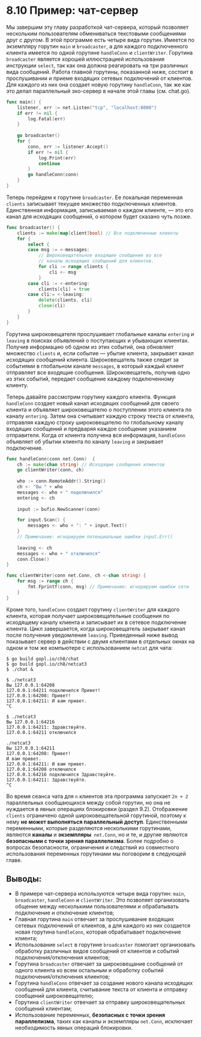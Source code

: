 # 8.10 Пример: чат-сервер

Мы завершим эту главу разработкой чат-сервера, который позволяет нескольким пользователям обмениваться текстовыми
сообщениями друг с другом. В этой программе есть четыре вида горутин. Имеется по экземпляру горутин `main` и
`broadcaster`, а для каждого подключенного клиента имеется по одной горутине `handleConn` и `clientWriter`.
Горутина `broadcaster` является хорошей иллюстрацией использования инструкции `select`, так как она должна
реагировать на три различных вида сообщений.
Работа главной горутины, показанной ниже, состоит в прослушивании и приеме входящих сетевых подключений от
клиентов. Для каждого из них она создает новую горутину `handleConn`, так же как это делал параллельный эхо-сервер
в начале этой главы (см. chat.go).

``` go
func main() {
	listener, err := net.Listen("tcp", "localhost:8000")
	if err != nil {
		log.Fatal(err)
	}
	
	go broadcaster()
	for {
		conn, err := listener.Accept()
		if err != nil {
			log.Print(err)
			continue
		}
		go handleConn(conn)
	}
}
```

Теперь перейдем к горутине `broadcaster`. Ее локальная переменная `clients` записывает текущее множество подключенных
клиентов. Единственная информация, записываемая о каждом клиенте, — это его канал для исходящих сообщений, о котором
будет сказано чуть позже.

``` go
func broadcaster() {
	clients := make(map[client]bool) // Все подключенные клиенты
	for {
		select {
		case msg := <-messages:
			// Широковещательное входящее сообщение во все
			// каналы исходящих сообщений для клиентов.
			for cli := range clients {
				cli <- msg
			}
		case cli := <-entering:
			clients[cli] = true
		case cli:= <-leaving:
			delete(clients, cli)
			close(cli)
		}
	}
}
```

Горутина широковещателя прослушивает глобальные каналы `entering` и `leaving` в поисках объявлений о поступающих и
убывающих клиентах. Получив информацию об одном из этих событий, она обновляет множество `clients` и, если событие —
убытие клиента, закрывает канал исходящих сообщений клиента. Широковещатель также следит за событиями в глобальном
канале `messages`, в который каждый клиент отправляет все входящие сообщения. Широковещатель, получив одно из этих
событий, передает сообщение каждому подключенному клиенту.

Теперь давайте рассмотрим горутину каждого клиента. Функция `handleConn` создает новый канал исходящих сообщений
для своего клиента и объявляет широковещателю о поступлении этого клиента по каналу `entering`. Затем она считывает
каждую строку текста от клиента, отправляя каждую строку широковещателю по глобальному каналу входящих сообщений и
предваряя каждое сообщение указанием отправителя. Когда от клиента получена вся информация, `handleConn` объявляет об
убытии клиента по каналу `leaving` и закрывает подключение.

``` go
func handleConn(conn net.Conn)  {
	ch := make(chan string) // Исходящие сообщения клиентов
	go clientWriter(conn, ch)
	
	who := conn.RemoteAddr().String()
	ch <- "Вы " + who
	messages <- who + " подключился"
	entering <- ch
	
	input := bufio.NewScanner(conn)

	for input.Scan() {
		messages <- who + ": " + input.Text()
	}
	// Примечание: игнорируем потенциальные ошибки input.Err()
	
	leaving <- ch
	messages <- who + " отключился"
	conn.Close()
}

func clientWriter(conn net.Conn, ch <-chan string) {
	for msg := range ch {
		fmt.Fprintf(conn, msg) // Примечание: игнорируем ошибки сети
	}
}
```

Кроме того, `handleConn` создает горутину `clientWriter` для каждого клиента, которая получает широковещательные
сообщения по исходящему каналу клиента и записывает их в сетевое подключение клиента. Цикл завершается, когда
широковещатель закрывает канал после получения уведомления `leaving`.
Приведенный ниже вывод показывает сервер в действии с двумя клиентами в отдельных окнах на одном и том же компьютере с
использованием `netcat` для чата:

``` shell
$ go build gopl.io/ch8/chat 
$ go build gopl.io/ch8/netcat3 
$ ./chat &

$ ./netcat3 
Вы 127.0.0.1:64208
127.0.0.1:64211 подключился Привет!
127.0.0.1:64208: Привет!
127.0.0.1:64211: И вам привет.
^C

$ ./netcat3 
Вы 127.0.0.1:64216
127.0.0.1:64211: Здравствуйте.
127.0.0.1:64211 отключился

./netcat3 
Вы 127.0.0.1:64211
127.0.0.1:64208: Привет!
И вам привет.
127.0.0.1:64211: И вам привет.
127.0.0.1:64208 отключился
127.0.0.1:64216 подключился Здравствуйте.
127.0.0.1:64211: Здравствуйте. 
^C
```

Во время сеанса чата для `n` клиентов эта программа запускает `2n + 2` параллельных сообщающихся между собой горутин,
но она не нуждается в явных операциях блокировки (раздел 9.2). Отображение `clients` ограничено одной широковещательной
горутиной, поэтому к нему **не может выполняться параллельный доступ**. Единственными переменными, которые
разделяются несколькими горутинами, являются **каналы** и **экземпляры**` net.Conn`, но и те, и другие являются
**безопасными с точки зрения параллелизма**. Более подробно о вопросах безопасности, ограничения и следствий из
совместного использования переменных горутинами мы поговорим в следующей главе.

## Выводы:

* В примере чат-сервера используются четыре вида горутин:  `main`, `broadcaster`, `handleConn` и `clientWriter`. Это
  позволяет организовать общение между несколькими пользователями и обрабатывать подключение и отключение клиентов;
* Главная горутина `main` отвечает за прослушивание входящих сетевых подключений от клиентов, а для каждого из них
  создается новая горутина `handleConn`, которая обрабатывает подключение клиента;
* Использование `select` в горутине `broadcaster` помогает организовать обработку различных видов сообщений от клиентов
  и событий подключения/отключения клиентов;
* Горутина `broadcaster` отвечает за широковещание сообщений от одного клиента ко всем остальным и обработку событий
  подключения/отключения клиентов;
* Горутина `handleConn` отвечает за создание нового канала исходящих сообщений для клиента, считывание текста от клиента
  и отправку сообщений широковещателю;
* Горутина `clientWriter` отвечает за отправку широковещательных сообщений клиентам;
* Использование переменных, **безопасных с точки зрения параллелизма**, таких как каналы и экземпляры `net.Conn`,
  исключает необходимость явных операций блокировки.